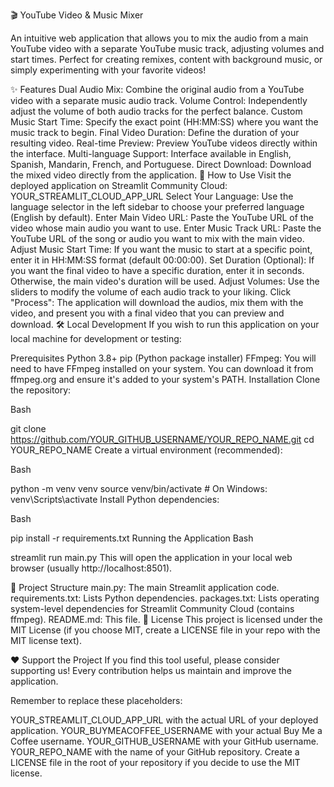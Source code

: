 🎬 YouTube Video & Music Mixer


An intuitive web application that allows you to mix the audio from a main YouTube video with a separate YouTube music track, adjusting volumes and start times. Perfect for creating remixes, content with background music, or simply experimenting with your favorite videos!

✨ Features
Dual Audio Mix: Combine the original audio from a YouTube video with a separate music audio track.
Volume Control: Independently adjust the volume of both audio tracks for the perfect balance.
Custom Music Start Time: Specify the exact point (HH:MM:SS) where you want the music track to begin.
Final Video Duration: Define the duration of your resulting video.
Real-time Preview: Preview YouTube videos directly within the interface.
Multi-language Support: Interface available in English, Spanish, Mandarin, French, and Portuguese.
Direct Download: Download the mixed video directly from the application.
🚀 How to Use
Visit the deployed application on Streamlit Community Cloud: YOUR_STREAMLIT_CLOUD_APP_URL
Select Your Language: Use the language selector in the left sidebar to choose your preferred language (English by default).
Enter Main Video URL: Paste the YouTube URL of the video whose main audio you want to use.
Enter Music Track URL: Paste the YouTube URL of the song or audio you want to mix with the main video.
Adjust Music Start Time: If you want the music to start at a specific point, enter it in HH:MM:SS format (default 00:00:00).
Set Duration (Optional): If you want the final video to have a specific duration, enter it in seconds. Otherwise, the main video's duration will be used.
Adjust Volumes: Use the sliders to modify the volume of each audio track to your liking.
Click "Process": The application will download the audios, mix them with the video, and present you with a final video that you can preview and download.
🛠️ Local Development
If you wish to run this application on your local machine for development or testing:

Prerequisites
Python 3.8+
pip (Python package installer)
FFmpeg: You will need to have FFmpeg installed on your system. You can download it from ffmpeg.org and ensure it's added to your system's PATH.
Installation
Clone the repository:

Bash

git clone https://github.com/YOUR_GITHUB_USERNAME/YOUR_REPO_NAME.git
cd YOUR_REPO_NAME
Create a virtual environment (recommended):

Bash

python -m venv venv
source venv/bin/activate  # On Windows: venv\Scripts\activate
Install Python dependencies:

Bash

pip install -r requirements.txt
Running the Application
Bash

streamlit run main.py
This will open the application in your local web browser (usually http://localhost:8501).

📁 Project Structure
main.py: The main Streamlit application code.
requirements.txt: Lists Python dependencies.
packages.txt: Lists operating system-level dependencies for Streamlit Community Cloud (contains ffmpeg).
README.md: This file.
📄 License
This project is licensed under the MIT License (if you choose MIT, create a LICENSE file in your repo with the MIT license text).

❤️ Support the Project
If you find this tool useful, please consider supporting us! Every contribution helps us maintain and improve the application.


Remember to replace these placeholders:

YOUR_STREAMLIT_CLOUD_APP_URL with the actual URL of your deployed application.
YOUR_BUYMEACOFFEE_USERNAME with your actual Buy Me a Coffee username.
YOUR_GITHUB_USERNAME with your GitHub username.
YOUR_REPO_NAME with the name of your GitHub repository.
Create a LICENSE file in the root of your repository if you decide to use the MIT license.
